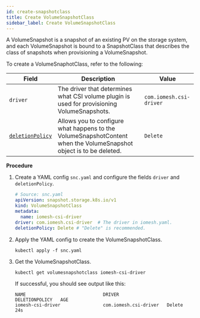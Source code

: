 ```yaml
---
id: create-snapshotclass
title: Create VolumeSnapshotClass
sidebar_label: Create VolumeSnapshotClass
---
```


A VolumeSnapshot is a snapshot of an existing PV on the storage system, and each VolumeSnapshot is bound to a SnapshotClass that describes the class of snapshots when provisioning a VolumeSnapshot. 

To create a VolumeSnaphotClass, refer to the following:

|Field|Description|Value|
|---|---|---|
|`driver`|The driver that determines what CSI volume plugin is used for provisioning VolumeSnapshots.|`com.iomesh.csi-driver`|
|[`deletionPolicy`](https://kubernetes.io/docs/concepts/storage/volume-snapshot-classes/)|Allows you to configure what happens to the VolumeSnapshotContent when the VolumeSnapshot object is to be deleted.| `Delete`|

**Procedure**

1. Create a YAML config `snc.yaml` and configure the fields `driver` and `deletionPolicy`.

    ```yaml
    # Source: snc.yaml
    apiVersion: snapshot.storage.k8s.io/v1
    kind: VolumeSnapshotClass
    metadata:
      name: iomesh-csi-driver
    driver: com.iomesh.csi-driver  # The driver in iomesh.yaml.
    deletionPolicy: Delete # "Delete" is recommended.
    ```

2. Apply the YAML config to create the VolumeSnapshotClass.
  
    ```
    kubectl apply -f snc.yaml 
    ```

3. Get the VolumeSnapshotClass.

    ```
    kubectl get volumesnapshotclass iomesh-csi-driver
    ```

   If successful, you should see output like this:
    ```output
    NAME                             DRIVER                  DELETIONPOLICY   AGE
    iomesh-csi-driver                com.iomesh.csi-driver   Delete           24s
    ```

